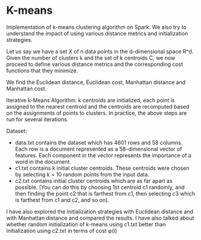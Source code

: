 # K-means

Implementation of k-means clustering algorithm on Spark. We also try to understand  the impact of using various distance metrics and initialization strategies.

Let us say we have a set X of n data points in the d-dimensional space R^d. Given the number of clusters k and the set of k centroids C, we now proceed to define various distance metrics and the corresponding cost functions that they minimize.

We find the Euclidean distance, Euclidean cost, Manhattan distance and Manhattan cost.

Iterative k-Means Algorithm: k centroids are initialized, each point is assigned to the nearest centroid and the centroids are recomputed based on the assignments of points to clusters. In practice, the above steps are run for several iterations. 

Dataset: 
* data.txt contains the dataset which has 4601 rows and 58 columns. Each row is a document represented as a 58-dimensional vector of features. Each component in the vector represents the importance of a word in the document. 
* c1.txt contains k initial cluster centroids. These centroids were chosen by selecting k = 10 random points from the input data.
* c2.txt contains initial cluster centroids which are as far apart as possible. (You can do this by choosing 1st centroid c1 randomly, and then finding the point c2 that is farthest from c1, then selecting c3 which is farthest from c1 and c2, and so on).

I have also explored the initialization strategies with Euclidean distance and with Manhattan distance and compared the results. I have also talked about whether random initialization of k-means using c1.txt better than initialization using c2.txt in terms of cost φ(i)
